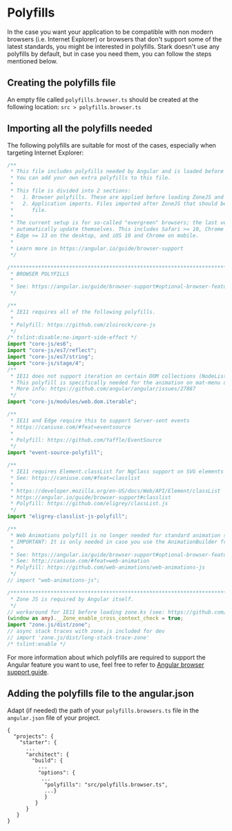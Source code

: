 # Polyfills

In the case you want your application to be compatible with non modern browsers (i.e. Internet Explorer) or browsers that don't support some of the latest standards, you might be interested in polyfills.
Stark doesn't use any polyfills by default, but in case you need them, you can follow the steps mentioned below.

## Creating the polyfills file

An empty file called `polyfills.browser.ts` should be created at the following location:
`src > polyfills.browser.ts`

## Importing all the polyfills needed

The following polyfills are suitable for most of the cases, especially when targeting Internet Explorer:

```typescript
/**
 * This file includes polyfills needed by Angular and is loaded before the app.
 * You can add your own extra polyfills to this file.
 *
 * This file is divided into 2 sections:
 *   1. Browser polyfills. These are applied before loading ZoneJS and are sorted by browsers.
 *   2. Application imports. Files imported after ZoneJS that should be loaded before your main
 *      file.
 *
 * The current setup is for so-called "evergreen" browsers; the last versions of browsers that
 * automatically update themselves. This includes Safari >= 10, Chrome >= 55 (including Opera),
 * Edge >= 13 on the desktop, and iOS 10 and Chrome on mobile.
 *
 * Learn more in https://angular.io/guide/browser-support
 */

/***************************************************************************************************
 * BROWSER POLYFILLS
 *
 * See: https://angular.io/guide/browser-support#optional-browser-features-to-polyfill
 */

/**
 * IE11 requires all of the following polyfills.
 *
 * Polyfill: https://github.com/zloirock/core-js
 */
/* tslint:disable:no-import-side-effect */
import "core-js/es6";
import "core-js/es7/reflect";
import "core-js/es7/string";
import "core-js/stage/4";
/**
 * IE11 does not support iteration on certain DOM collections (NodeList).
 * This polyfill is specifically needed for the animation on mat-menu used in stark-table.
 * More info: https://github.com/angular/angular/issues/27887
 */
import "core-js/modules/web.dom.iterable";

/**
 * IE11 and Edge require this to support Server-sent events
 * https://caniuse.com/#feat=eventsource
 *
 * Polyfill: https://github.com/Yaffle/EventSource
 */
import "event-source-polyfill";

/**
 * IE11 requires Element.classList for NgClass support on SVG elements
 * See: https://caniuse.com/#feat=classlist
 *
 * https://developer.mozilla.org/en-US/docs/Web/API/Element/classList
 * https://angular.io/guide/browser-support#classlist
 * Polyfill: https://github.com/eligrey/classList.js
 */
import "eligrey-classlist-js-polyfill";

/**
 * Web Animations polyfill is no longer needed for standard animation support as of Angular 6
 * IMPORTANT: It is only needed in case you use the AnimationBuilder from '@angular/animations' in the application
 *
 * See: https://angular.io/guide/browser-support#optional-browser-features-to-polyfill
 * See: http://caniuse.com/#feat=web-animation
 * Polyfill: https://github.com/web-animations/web-animations-js
 */
// import "web-animations-js";

/***************************************************************************************************
 * Zone JS is required by Angular itself.
 */
// workaround for IE11 before loading zone.ks (see: https://github.com/angular/zone.js/issues/933)
(window as any).__Zone_enable_cross_context_check = true;
import "zone.js/dist/zone";
// async stack traces with zone.js included for dev
// import 'zone.js/dist/long-stack-trace-zone'
/* tslint:enable */
```

For more information about which polyfills are required to support the Angular feature you want to use,
feel free to refer to [Angular browser support guide](https://angular.io/guide/browser-support#mandatory-polyfills).

## Adding the polyfills file to the angular.json

Adapt (if needed) the path of your `polyfills.browsers.ts` file in the `angular.json` file of your project.

```
{
  "projects": {
    "starter": {
      ...
      "architect": {
        "build": {
          ...
          "options": {
           ...
            "polyfills": "src/polyfills.browser.ts",
            ...}
            }
         }
      }
   }
}
```
